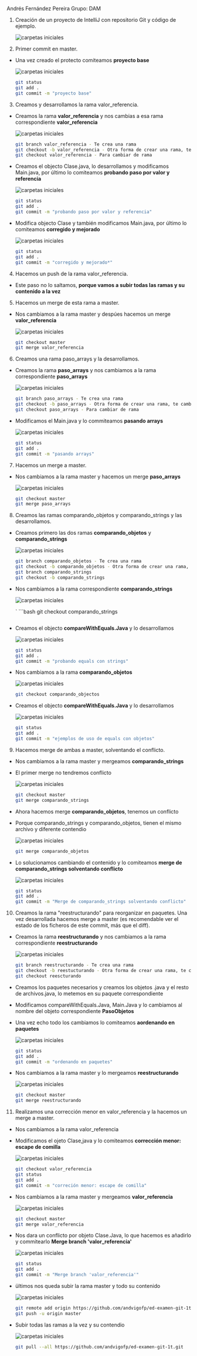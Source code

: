 Andrés Fernández Pereira
Grupo: DAM

1. Creación de un proyecto de IntelliJ con repositorio Git y código de ejemplo.

	![carpetas iniciales](img/26.png)

2. Primer commit en master.

- Una vez creado el protecto comiteamos **proyecto base**

	![carpetas iniciales](img/1.png)

	 ```bash
    git status
    git add .
    git commit -m "proyecto base"
    ```

3. Creamos y desarrollamos la rama valor_referencia.

- Creamos la rama **valor_referencia** y nos cambias a esa rama correspondiente **valor_referencia**

	![carpetas iniciales](img/2.png)

    ```bash
    git branch valor_referencia - Te crea una rama  
    git checkout -b valor_referencia - Otra forma de crear una rama, te cambia a la rama que creaste
    git checkout valor_referencia - Para cambiar de rama
    ```
       
       
	
- Creamos el objecto Clase.java, lo desarrollamos y modificamos Main.java, por último lo comiteamos **probando paso por valor y referencia**
	
	 ![carpetas iniciales](img/3.png)
	   
	 ```bash
    git status
    git add .
    git commit -m "probando paso por valor y referencia"
    ```
	 
- Modifica objecto Clase y también modificamos Main.java, por último lo comiteamos **corregido y mejorado**	 
	 
	![carpetas iniciales](img/4.png)
	 
	 ```bash
    git status
    git add .
    git commit -m "corregido y mejorado*"
    ```

4. Hacemos un push de la rama valor_referencia.

 - Este paso no lo saltamos, **porque vamos a subir todas las ramas y su contenido a la vez**

5. Hacemos un merge de esta rama a master.

- Nos cambiamos a la rama master y despúes hacemos un merge **valor_referencia**
	
	![carpetas iniciales](img/5.png)
	
	 ```bash
     git checkout master
     git merge valor_referencia
     ```

6. Creamos una rama paso_arrays y la desarrollamos.

- Creamos la rama **paso_arrays** y nos cambiamos a la rama correspondiente **paso_arrays** 

	![carpetas iniciales](img/6.png)
	
     ```bash
     git branch paso_arrays - Te crea una rama
     git checkout -b paso_arrays - Otra forma de crear una rama, te cambia a la rama que creaste
     git checkout paso_arrays - Para cambiar de rama
     ```
	
- Modificamos el Main.java y lo commiteamos **pasando arrays**

	![carpetas iniciales](img/7.png)
	
	 ```bash
    git status
    git add .
    git commit -m "pasando arrays"
    ```
		
7. Hacemos un merge a master.

- Nos cambiamos a la rama master y hacemos un merge **paso_arrays** 

	![carpetas iniciales](img/8.png)
	
	 ```bash
    git checkout master
    git merge paso_arrays
    ```

8. Creamos las ramas comparando_objetos y comparando_strings y las desarrollamos.

- Creamos primero las dos ramas **comparando_objetos** y **comparando_strings**
	
	![carpetas iniciales](img/9.png)
	
	 ```bash
    git branch comparando_objetos - Te crea una rama
    git checkout -b comparando_objetos - Otra forma de crear una rama, te cambia a la rama que creaste
    git branch comparando_strings 
    git checkout -b comparando_strings
    ```
	 	 
- Nos cambiamos a la rama correspondiente **comparando_strings**

	![carpetas iniciales](img/10.png)
	
	` ```bash
    git checkout comparando_strings
    ```
	
- Creamos el objecto **compareWithEquals.Java** y lo desarrollamos

	![carpetas iniciales](img/11.png)
	
	 ```bash
    git status
    git add .
    git commit -m "probando equals con strings"
    ```
	
- Nos cambiamos a la rama **comparando_objetos**

	![carpetas iniciales](img/12.png)
		
	 ```bash
    git checkout comparando_objectos
    ```

- Creamos el objecto **compareWithEquals.Java** y lo desarrollamos

	![carpetas iniciales](img/13.png)
	
	 ```bash
    git status
    git add .
    git commit -m "ejemplos de uso de equals con objetos"
    ```

9. Hacemos merge de ambas a master, solventando el conflicto.

- Nos cambiamos a la rama master y mergeamos **comparando_strings**
- El primer merge no tendremos conflicto

	![carpetas iniciales](img/14.png)
	
	 ```bash
    git checkout master
    git merge comparando_strings
    ```
	 
- Ahora hacemos merge **comparando_objetos**, tenemos un conflicto
- Porque comparando_strings y comparando_objetos, tienen el mismo archivo y diferente contendio

	![carpetas iniciales](img/15.png)
	
	 ```bash
    git merge comparando_objetos
    ```
	 
- Lo solucionamos cambiando el contenido y lo comiteamos **merge de comparando_strings solventando conflicto**

	 ![carpetas iniciales](img/16.png)
	 
	 ```bash
    git status
    git add .
    git commit -m "Merge de comparando_strings solventando conflicto"
    ```
	 
10. Creamos la rama "reestructurando" para reorganizar en paquetes. Una vez desarrollada hacemos merge a master
(es recomendable ver el estado de los ficheros de este commit, más que el diff).

- Creamos la rama **reestructurando** y nos cambiamos a la rama correspondiente **reestructurando**

	![carpetas iniciales](img/17.png)
	
	 ```bash
    git branch reestructurando - Te crea una rama
    git checkout -b reestucturando - Otra forma de crear una rama, te cambia a la rama que creaste
    git checkout reescturando
    ```

- Creamos los paquetes necesarios y creamos los objetos .java y el resto de archivos.java, lo metemos en su paquete correspondiente
- Modificamos compareWithEquals.Java, Main.Java y lo cambiamos al nombre del objeto correspondiente **PasoObjetos**
- Una vez echo todo los cambiamos lo comiteamos **aordenando en paquetes**
	
	![carpetas iniciales](img/18.png)
	
	 ```bash
    git status
    git add .
    git commit -m "ordenando en paquetes"
    ```

- Nos cambiamos a la rama master y lo mergeamos **reestructurando**

	![carpetas iniciales](img/19.png)
	
	 ```bash
    git checkout master
    git merge reestructurando
    ```
	
11. Realizamos una corrección menor en valor_referencia y la hacemos un merge a master.

- Nos cambiamos a la rama valor_referencia
- Modificamos el ojeto Clase,java y lo comiteamos **corrección menor: escape de comilla**

	![carpetas iniciales](img/20.png)
	
	 ```bash
    git checkout valor_referencia	 
    git status
    git add .
    git commit -m "correción menor: escape de comilla"
    ```
    
- Nos cambiamos a la rama master y mergeamos **valor_referencia**
	
	![carpetas iniciales](img/21.png)
	
	 ```bash
    git checkout master
    git merge valor_referencia
    ```
    
- Nos dara un conflicto por objeto Clase.Java, lo que hacemos es añadirlo y commitearlo **Merge branch 'valor_referencia'**

	![carpetas iniciales](img/22.png)
	
	 ```bash
    git status
    git add .
    git commit -m "Merge branch 'valor_referencia'"
    ```
	 
- ültimos nos queda subir la rama master y todo su contenido

	![carpetas iniciales](img/23.png)
	
	 ```bash
    git remote add origin https://github.com/andvigofp/ed-examen-git-1t.git
    git push -u origin master
    ```

- Subir todas las ramas a la vez y su contendio

	![carpetas iniciales](img/24.png)

	 ```bash
    git pull --all https://github.com/andvigofp/ed-examen-git-1t.git
    ```
